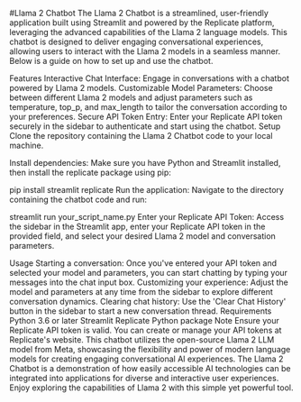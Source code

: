 #Llama 2 Chatbot
The Llama 2 Chatbot is a streamlined, user-friendly application built using Streamlit and powered by the Replicate platform, leveraging the advanced capabilities of the Llama 2 language models. This chatbot is designed to deliver engaging conversational experiences, allowing users to interact with the Llama 2 models in a seamless manner. Below is a guide on how to set up and use the chatbot.

Features
Interactive Chat Interface: Engage in conversations with a chatbot powered by Llama 2 models.
Customizable Model Parameters: Choose between different Llama 2 models and adjust parameters such as temperature, top_p, and max_length to tailor the conversation according to your preferences.
Secure API Token Entry: Enter your Replicate API token securely in the sidebar to authenticate and start using the chatbot.
Setup
Clone the repository containing the Llama 2 Chatbot code to your local machine.

Install dependencies: Make sure you have Python and Streamlit installed, then install the replicate package using pip:

pip install streamlit replicate
Run the application: Navigate to the directory containing the chatbot code and run:

streamlit run your_script_name.py
Enter your Replicate API Token: Access the sidebar in the Streamlit app, enter your Replicate API token in the provided field, and select your desired Llama 2 model and conversation parameters.

Usage
Starting a conversation: Once you've entered your API token and selected your model and parameters, you can start chatting by typing your messages into the chat input box.
Customizing your experience: Adjust the model and parameters at any time from the sidebar to explore different conversation dynamics.
Clearing chat history: Use the 'Clear Chat History' button in the sidebar to start a new conversation thread.
Requirements
Python 3.6 or later
Streamlit
Replicate Python package
Note
Ensure your Replicate API token is valid. You can create or manage your API tokens at Replicate's website.
This chatbot utilizes the open-source Llama 2 LLM model from Meta, showcasing the flexibility and power of modern language models for creating engaging conversational AI experiences.
The Llama 2 Chatbot is a demonstration of how easily accessible AI technologies can be integrated into applications for diverse and interactive user experiences. Enjoy exploring the capabilities of Llama 2 with this simple yet powerful tool.
